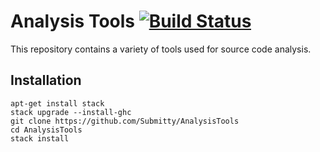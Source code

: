 # Analysis Tools [![Build Status](https://travis-ci.org/Submitty/AnalysisTools.svg?branch=master)](https://travis-ci.org/Submitty/AnalysisTools)
This repository contains a variety of tools used for source code analysis.

## Installation

    apt-get install stack
    stack upgrade --install-ghc
    git clone https://github.com/Submitty/AnalysisTools
    cd AnalysisTools
    stack install
